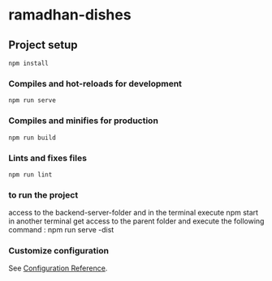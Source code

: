 # ramadhan-dishes

## Project setup
```
npm install
```

### Compiles and hot-reloads for development
```
npm run serve
```

### Compiles and minifies for production
```
npm run build
```

### Lints and fixes files
```
npm run lint
```
### to run the project
access to the backend-server-folder and in the terminal execute npm start
in another terminal get access to the parent folder and execute the following command : npm run serve -dist
### Customize configuration
See [Configuration Reference](https://cli.vuejs.org/config/).
